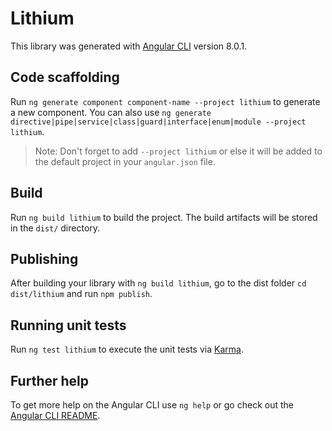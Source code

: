 # Lithium

This library was generated with [Angular CLI](https://github.com/angular/angular-cli) version 8.0.1.

## Code scaffolding

Run `ng generate component component-name --project lithium` to generate a new component. You can also use `ng generate directive|pipe|service|class|guard|interface|enum|module --project lithium`.
> Note: Don't forget to add `--project lithium` or else it will be added to the default project in your `angular.json` file. 

## Build

Run `ng build lithium` to build the project. The build artifacts will be stored in the `dist/` directory.

## Publishing

After building your library with `ng build lithium`, go to the dist folder `cd dist/lithium` and run `npm publish`.

## Running unit tests

Run `ng test lithium` to execute the unit tests via [Karma](https://karma-runner.github.io).

## Further help

To get more help on the Angular CLI use `ng help` or go check out the [Angular CLI README](https://github.com/angular/angular-cli/blob/master/README.md).
